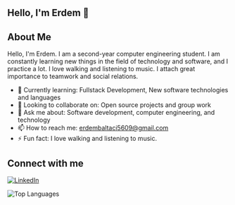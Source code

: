 ## Hello, I'm Erdem 👋

## About Me
Hello, I'm Erdem. I am a second-year computer engineering student. I am constantly learning new things in the field of technology and software, and I practice a lot. I love walking and listening to music. I attach great importance to teamwork and social relations.

- 🌱 Currently learning: Fullstack Development, New software technologies and languages
- 👯 Looking to collaborate on: Open source projects and group work
- 💬 Ask me about: Software development, computer engineering, and technology
- 📫 How to reach me: erdembaltaci5609@gmail.com
- ⚡ Fun fact: I love walking and listening to music.

## Connect with me
[![LinkedIn](https://img.shields.io/badge/LinkedIn-blue?style=for-the-badge&logo=linkedin)](https://www.linkedin.com/in/ali-erdem-baltac%C4%B1-543612220/)

![Top Languages](https://github-readme-stats.vercel.app/api/top-langs/?username=your-github-username&layout=compact&theme=radical)


